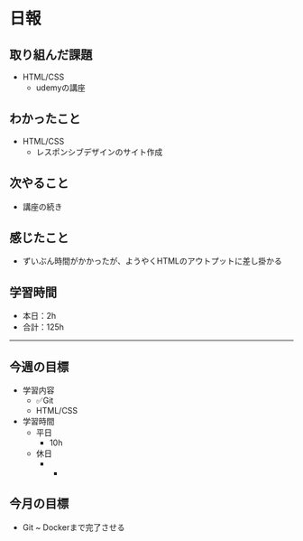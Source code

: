 # 日報

## 取り組んだ課題  

- HTML/CSS
  - udemyの講座

## わかったこと

- HTML/CSS
  - レスポンシブデザインのサイト作成

## 次やること

- 講座の続き

## 感じたこと

- ずいぶん時間がかかったが、ようやくHTMLのアウトプットに差し掛かる

## 学習時間

- 本日：2h
- 合計：125h

---

## 今週の目標

- 学習内容
  - ✅Git
  - HTML/CSS
- 学習時間
  - 平日
    - 10h
  - 休日
    - -

## 今月の目標

- Git ~ Dockerまで完了させる

